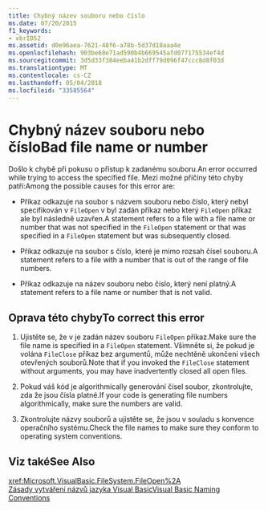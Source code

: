 ```yaml
---
title: Chybný název souboru nebo číslo
ms.date: 07/20/2015
f1_keywords:
- vbrID52
ms.assetid: d0e96aea-7621-48f6-a78b-5d37d18aaa4e
ms.openlocfilehash: 903be68e71ad590b4b669545afd077175534ef4d
ms.sourcegitcommit: 3d5d33f384eeba41b2dff79d096f47ccc8d8f03d
ms.translationtype: MT
ms.contentlocale: cs-CZ
ms.lasthandoff: 05/04/2018
ms.locfileid: "33585564"
---
```

# <a name="bad-file-name-or-number"></a><span data-ttu-id="7937f-102">Chybný název souboru nebo číslo</span><span class="sxs-lookup"><span data-stu-id="7937f-102">Bad file name or number</span></span>
<span data-ttu-id="7937f-103">Došlo k chybě při pokusu o přístup k zadanému souboru.</span><span class="sxs-lookup"><span data-stu-id="7937f-103">An error occurred while trying to access the specified file.</span></span> <span data-ttu-id="7937f-104">Mezi možné příčiny této chyby patří:</span><span class="sxs-lookup"><span data-stu-id="7937f-104">Among the possible causes for this error are:</span></span>  
  
-   <span data-ttu-id="7937f-105">Příkaz odkazuje na soubor s názvem souboru nebo číslo, který nebyl specifikován v `FileOpen` v byl zadán příkaz nebo který `FileOpen` příkaz ale byl následně uzavřen.</span><span class="sxs-lookup"><span data-stu-id="7937f-105">A statement refers to a file with a file name or number that was not specified in the `FileOpen` statement or that was specified in a `FileOpen` statement but was subsequently closed.</span></span>  
  
-   <span data-ttu-id="7937f-106">Příkaz odkazuje na soubor s číslo, které je mimo rozsah čísel souboru.</span><span class="sxs-lookup"><span data-stu-id="7937f-106">A statement refers to a file with a number that is out of the range of file numbers.</span></span>  
  
-   <span data-ttu-id="7937f-107">Příkaz odkazuje na název souboru nebo číslo, který není platný.</span><span class="sxs-lookup"><span data-stu-id="7937f-107">A statement refers to a file name or number that is not valid.</span></span>  
  
## <a name="to-correct-this-error"></a><span data-ttu-id="7937f-108">Oprava této chyby</span><span class="sxs-lookup"><span data-stu-id="7937f-108">To correct this error</span></span>  
  
1.  <span data-ttu-id="7937f-109">Ujistěte se, že v je zadán název souboru `FileOpen` příkaz.</span><span class="sxs-lookup"><span data-stu-id="7937f-109">Make sure the file name is specified in a `FileOpen` statement.</span></span> <span data-ttu-id="7937f-110">Všimněte si, že pokud je volána `FileClose` příkaz bez argumentů, může nechtěně ukončení všech otevřených souborů.</span><span class="sxs-lookup"><span data-stu-id="7937f-110">Note that if you invoked the `FileClose` statement without arguments, you may have inadvertently closed all open files.</span></span>  
  
2.  <span data-ttu-id="7937f-111">Pokud váš kód je algorithmically generování čísel soubor, zkontrolujte, zda že jsou čísla platné.</span><span class="sxs-lookup"><span data-stu-id="7937f-111">If your code is generating file numbers algorithmically, make sure the numbers are valid.</span></span>  
  
3.  <span data-ttu-id="7937f-112">Zkontrolujte názvy souborů a ujistěte se, že jsou v souladu s konvence operačního systému.</span><span class="sxs-lookup"><span data-stu-id="7937f-112">Check the file names to make sure they conform to operating system conventions.</span></span>  
  
## <a name="see-also"></a><span data-ttu-id="7937f-113">Viz také</span><span class="sxs-lookup"><span data-stu-id="7937f-113">See Also</span></span>  
 <xref:Microsoft.VisualBasic.FileSystem.FileOpen%2A>  
 [<span data-ttu-id="7937f-114">Zásady vytváření názvů jazyka Visual Basic</span><span class="sxs-lookup"><span data-stu-id="7937f-114">Visual Basic Naming Conventions</span></span>](../../../visual-basic/programming-guide/program-structure/naming-conventions.md)
